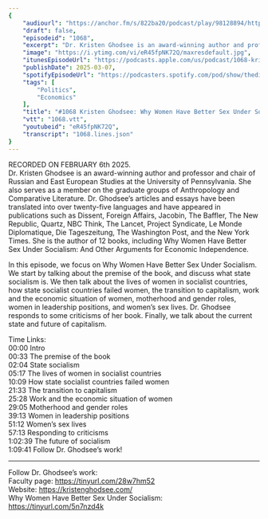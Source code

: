 ```yaml
---
{
	"audiourl": "https://anchor.fm/s/822ba20/podcast/play/98128894/https%3A%2F%2Fd3ctxlq1ktw2nl.cloudfront.net%2Fstaging%2F2025-1-6%2F3b3ffb3a-9f88-f564-a470-e04946a3346a.m4a",
	"draft": false,
	"episodeid": "1068",
	"excerpt": "Dr. Kristen Ghodsee is an award-winning author and professor and chair of Russian and East European Studies at the University of Pennsylvania. She also serves as a member on the graduate groups of Anthropology and Comparative Literature. Dr. Ghodsee’s articles and essays have been translated into over twenty-five languages and have appeared in publications such as Dissent, Foreign Affairs, Jacobin, The Baffler, The New Republic, Quartz, NBC Think, The Lancet, Project Syndicate, Le Monde Diplomatique, Die Tageszeitung, The Washington Post, and the New York Times. She is the author of 12 books, including Why Women Have Better Sex Under Socialism: And Other Arguments for Economic Independence.",
	"image": "https://i.ytimg.com/vi/eR45fpNK72Q/maxresdefault.jpg",
	"itunesEpisodeUrl": "https://podcasts.apple.com/us/podcast/1068-kristen-ghodsee-why-women-have-better-sex-under/id1451347236?i=1000698301865&uo=4",
	"publishDate": 2025-03-07,
	"spotifyEpisodeUrl": "https://podcasters.spotify.com/pod/show/thedissenter/episodes/1068-Kristen-Ghodsee-Why-Women-Have-Better-Sex-Under-Socialism-e2uh5hu",
	"tags": [
		"Politics",
		"Economics"
	],
	"title": "#1068 Kristen Ghodsee: Why Women Have Better Sex Under Socialism",
	"vtt": "1068.vtt",
	"youtubeid": "eR45fpNK72Q",
	"transcript": "1068.lines.json"
}
---
```

RECORDED ON FEBRUARY 6th 2025.  
Dr. Kristen Ghodsee is an award-winning author and professor and chair of Russian and East European Studies at the University of Pennsylvania. She also serves as a member on the graduate groups of Anthropology and Comparative Literature. Dr. Ghodsee’s articles and essays have been translated into over twenty-five languages and have appeared in publications such as Dissent, Foreign Affairs, Jacobin, The Baffler, The New Republic, Quartz, NBC Think, The Lancet, Project Syndicate, Le Monde Diplomatique, Die Tageszeitung, The Washington Post, and the New York Times. She is the author of 12 books, including Why Women Have Better Sex Under Socialism: And Other Arguments for Economic Independence.

In this episode, we focus on Why Women Have Better Sex Under Socialism. We start by talking about the premise of the book, and discuss what state socialism is. We then talk about the lives of women in socialist countries, how state socialist countries failed women, the transition to capitalism, work and the economic situation of women, motherhood and gender roles, women in leadership positions, and women’s sex lives. Dr. Ghodsee responds to some criticisms of her book. Finally, we talk about the current state and future of capitalism.

Time Links:  
<time>00:00</time> Intro  
<time>00:33</time> The premise of the book  
<time>02:04</time> State socialism  
<time>05:17</time> The lives of women in socialist countries  
<time>10:09</time> How state socialist countries failed women  
<time>21:33</time> The transition to capitalism  
<time>25:28</time> Work and the economic situation of women  
<time>29:05</time> Motherhood and gender roles  
<time>39:13</time> Women in leadership positions  
<time>51:12</time> Women’s sex lives    
<time>57:13</time> Responding to criticisms  
<time>1:02:39</time> The future of socialism  
<time>1:09:41</time> Follow Dr. Ghodsee’s work!

---

Follow Dr. Ghodsee’s work:  
Faculty page: https://tinyurl.com/28w7hm52  
Website: https://kristenghodsee.com/  
Why Women Have Better Sex Under Socialism: https://tinyurl.com/5n7nzd4k

